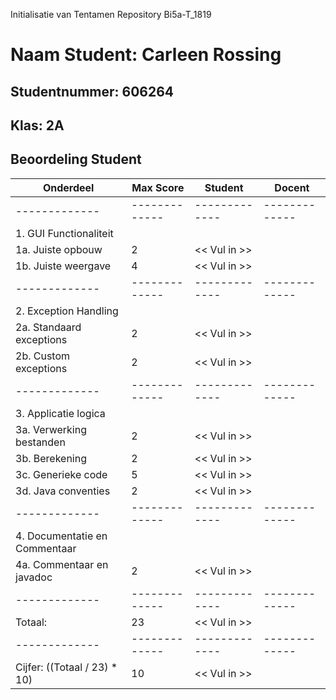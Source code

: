 Initialisatie van Tentamen Repository Bi5a-T_1819
# Naam Student: Carleen Rossing
## Studentnummer: 606264
## Klas: 2A
## Beoordeling Student
| Onderdeel  | Max Score | Student | Docent |
| ------------- | ------------- | ------------- | ------------- |
| ------------- | ------------- | ------------- | ------------- |
| 1. GUI Functionaliteit | | | |
| 1a. Juiste opbouw  | 2 | << Vul in >> | |
| 1b. Juiste weergave | 4 | << Vul in >> | |
| ------------- | ------------- | ------------- | ------------- |
| 2. Exception Handling | | | |
| 2a. Standaard exceptions  | 2 | << Vul in >> | |
| 2b. Custom exceptions  | 2 | << Vul in >> | |
| ------------- | ------------- | ------------- | ------------- |
| 3. Applicatie logica | | | |
| 3a. Verwerking bestanden | 2 | << Vul in >>| |
| 3b. Berekening | 2 | << Vul in >> | |
| 3c. Generieke code | 5 | << Vul in >> | |
| 3d. Java conventies | 2 | << Vul in >> | |
| ------------- | ------------- | ------------- | ------------- |
| 4. Documentatie en Commentaar | | | |
| 4a. Commentaar en javadoc | 2 | << Vul in >> | |
| ------------- | ------------- | ------------- | ------------- |
| Totaal: | 23 | << Vul in >> | | 
| ------------- | ------------- | ------------- | ------------- |
| Cijfer: ((Totaal / 23) * 10) | 10 | << Vul in >> | | 
